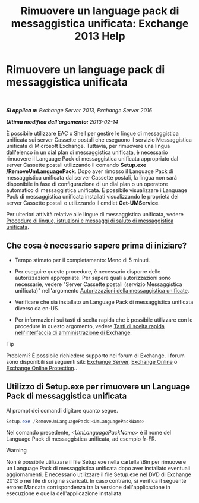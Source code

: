 ﻿---
title: 'Rimuovere un language pack di messaggistica unificata: Exchange 2013 Help'
TOCTitle: Rimuovere un language pack di messaggistica unificata
ms:assetid: a2bc2753-2c25-4ea0-a9d5-e3d42a699c6c
ms:mtpsurl: https://technet.microsoft.com/it-it/library/Bb124004(v=EXCHG.150)
ms:contentKeyID: 50481347
ms.date: 05/22/2018
mtps_version: v=EXCHG.150
ms.translationtype: MT
---

# Rimuovere un language pack di messaggistica unificata

 

_**Si applica a:** Exchange Server 2013, Exchange Server 2016_

_**Ultima modifica dell'argomento:** 2013-02-14_

È possibile utilizzare EAC o Shell per gestire le lingue di messaggistica unificata sui server Cassette postali che eseguono il servizio Messaggistica unificata di Microsoft Exchange. Tuttavia, per rimuovere una lingua dall'elenco in un dial plan di messaggistica unificata, è necessario rimuovere il Language Pack di messaggistica unificata appropriato dal server Cassette postali utilizzando il comando **Setup.exe /RemoveUmLanguagePack**. Dopo aver rimosso il Language Pack di messaggistica unificata dal server Cassette postali, la lingua non sarà disponibile in fase di configurazione di un dial plan o un operatore automatico di messaggistica unificata. È possibile visualizzare i Language Pack di messaggistica unificata installati visualizzando le proprietà del server Cassette postali o utilizzando il cmdlet **Get-UMService**.

Per ulteriori attività relative alle lingue di messaggistica unificata, vedere [Procedure di lingue, istruzioni e messaggi di saluto di messaggistica unificata](um-languages-prompts-and-greetings-procedures-exchange-2013-help.md).

## Che cosa è necessario sapere prima di iniziare?

  - Tempo stimato per il completamento: Meno di 5 minuti.

  - Per eseguire queste procedure, è necessario disporre delle autorizzazioni appropriate. Per sapere quali autorizzazioni sono necessarie, vedere "Server Cassette postali (servizio Messaggistica unificata)" nell'argomento [Autorizzazioni della messaggistica unificate](unified-messaging-permissions-exchange-2013-help.md).

  - Verificare che sia installato un Language Pack di messaggistica unificata diverso da en-US.

  - Per informazioni sui tasti di scelta rapida che è possibile utilizzare con le procedure in questo argomento, vedere [Tasti di scelta rapida nell'interfaccia di amministrazione di Exchange](keyboard-shortcuts-in-the-exchange-admin-center-exchange-online-protection-help.md).


> [!TIP]
> Problemi? È possibile richiedere supporto nei forum di Exchange. I forum sono disponibili sui seguenti siti: <A href="https://go.microsoft.com/fwlink/p/?linkid=60612">Exchange Server</A>, <A href="https://go.microsoft.com/fwlink/p/?linkid=267542">Exchange Online</A> o <A href="https://go.microsoft.com/fwlink/p/?linkid=285351">Exchange Online Protection</A>..



## Utilizzo di Setup.exe per rimuovere un Language Pack di messaggistica unificata

Al prompt dei comandi digitare quanto segue.

```powershell
Setup.exe /RemoveUmLanguagePack:<UmLanguagePackName>
```

Nel comando precedente, *\<UmLanguagePackName\>* è il nome del Language Pack di messaggistica unificata, ad esempio fr-FR.


> [!WARNING]
> Non è possibile utilizzare il file Setup.exe nella cartella \Bin per rimuovere un Language Pack di messaggistica unificata dopo aver installato eventuali aggiornamenti. È necessario utilizzare il file Setup.exe nel DVD di Exchange 2013 o nei file di origine scaricati. In caso contrario, si verifica il seguente errore: Mancata corrispondenza tra la versione dell'applicazione in esecuzione e quella dell'applicazione installata.


